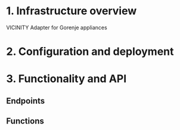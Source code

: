 # 1. Infrastructure overview
VICINITY Adapter for Gorenje appliances

# 2. Configuration and deployment


# 3. Functionality and API

## Endpoints

## Functions
